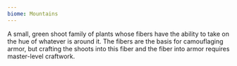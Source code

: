 ```yaml
---
biome: Mountains
---
```

A small, green shoot family of plants whose fibers have the ability to take on the hue of whatever is around it. The fibers are the basis for camouflaging armor, but crafting the shoots into this fiber and the fiber into armor requires master-level craftwork. 

